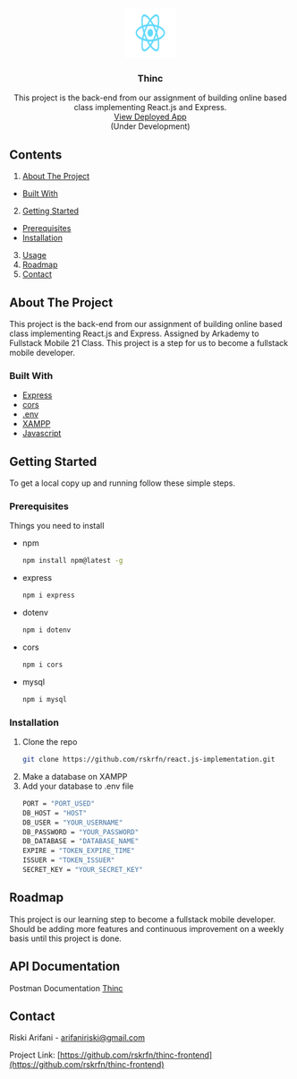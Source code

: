 <!-- PROJECT LOGO -->
<br />
<p align="center">
  <a href="https://github.com/rskrfn/thinc-frontend">
    <img src="src/assets/logo.svg" alt="Logo" width="90" height="90">
  </a>

  <h3 align="center">Thinc</h3>

  <p align="center">
    This project is the back-end from our assignment of building online based class implementing React.js and Express.
    <br />
    <a href="https://thinc-reactjs.netlify.app">View Deployed App</a>
    <br />
    (Under Development)
  </p>
</p>

<!-- TABLE OF CONTENTS -->

## Contents
1. [About The Project](#about-the-project)
  - [Built With](#built-with)
2. [Getting Started](#getting-started)
  - [Prerequisites](#prerequisites)
  - [Installation](#installation)
3. [Usage](#usage)
4. [Roadmap](#roadmap)
5. [Contact](#contact)

<!-- ABOUT THE PROJECT -->

## About The Project

This project is the back-end from our assignment of building online based class implementing React.js and Express.
Assigned by Arkademy to Fullstack Mobile 21 Class.
This project is a step for us to become a fullstack mobile developer.

### Built With

- [Express](https://expressjs.com/)
- [cors](https://www.npmjs.com/package/cors)
- [.env](https://www.npmjs.com/package/dotenv)
- [XAMPP](https://www.apachefriends.org/index.html)
- [Javascript](https://www.w3schools.com/js/DEFAULT.asp)

<!-- GETTING STARTED -->

## Getting Started

To get a local copy up and running follow these simple steps.

### Prerequisites

Things you need to install

- npm
  ```sh
  npm install npm@latest -g
  ```
- express
  ```sh
  npm i express
  ```
- dotenv
  ```sh
  npm i dotenv
  ```
- cors
  ```sh
  npm i cors
  ```
- mysql
  ```sh
  npm i mysql
  ```

### Installation

1. Clone the repo
   ```sh
   git clone https://github.com/rskrfn/react.js-implementation.git
   ```
2. Make a database on XAMPP
3. Add your database to .env file
   ```sh
   PORT = "PORT_USED"
   DB_HOST = "HOST"
   DB_USER = "YOUR_USERNAME"
   DB_PASSWORD = "YOUR_PASSWORD"
   DB_DATABASE = "DATABASE_NAME"
   EXPIRE = "TOKEN_EXPIRE_TIME"
   ISSUER = "TOKEN_ISSUER"
   SECRET_KEY = "YOUR_SECRET_KEY"
   ```

<!-- ROADMAP -->

## Roadmap

This project is our learning step to become a fullstack mobile developer.
Should be adding more features and continuous improvement on a weekly basis until this project is done.

<!-- API Docs -->
## API Documentation
Postman Documentation [Thinc](#)

<!-- CONTACT -->

## Contact

Riski Arifani - [arifaniriski@gmail.com](https://mail.google.com/mail/u/0/?fs=0&to=arifaniriski@gmail.com&su=react.js+implementation&tf=cm)

Project Link: [https://github.com/rskrfn/thinc-frontend](https://github.com/rskrfn/thinc-frontend)
